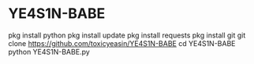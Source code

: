 # YE4S1N-BABE

pkg install python
pkg install update
pkg install requests
pkg install git
git clone https://github.com/toxicyeasin/YE4S1N-BABE
cd YE4S1N-BABE
python YE4S1N-BABE.py
